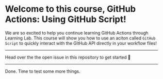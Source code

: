 # Welcome to this course, GitHub Actions: Using GitHub Script!

We are so excited to help you continue learning GitHub Actions through Learning Lab.  This course will show you how to use an aciton called `GitHub Script` to quickly interact with the GitHub API directly in your workflow files!

---

Head over the the open issue in this repository to get started :tada:

---

Done. Time to test some more things.
